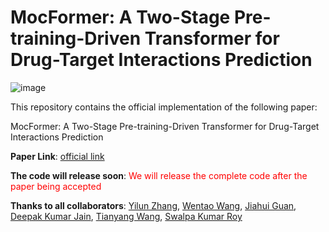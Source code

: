 # MocFormer: A Two-Stage Pre-training-Driven Transformer for Drug-Target Interactions Prediction

![image](https://github.com/rickwang28574/MocFormer/assets/87885188/f152b543-1c42-4616-82ac-e9489a53cf66)
 
This repository contains the official implementation of the following paper:

MocFormer: A Two-Stage Pre-training-Driven Transformer for Drug-Target Interactions Prediction

<strong>Paper Link</strong>: <a href="https://www.biorxiv.org/content/10.1101/2023.09.13.557595v3" rel="nofollow">official link</a>

<strong>The code will release soon</strong>: <font color="red">We will release the complete code after the paper being accepted</font>

<strong>Thanks to all collaborators</strong>: <a href="https://medpg.cuhk.edu.cn/en/node/51" rel="nofollow">Yilun Zhang</a>, <a href="https://anywherehope.com" rel="nofollow">Wentao Wang</a>, <a href="https://medpg.cuhk.edu.cn/en/node/70" rel="nofollow">Jiahui Guan</a>, <a href="https://scholar.google.co.in/citations?user=QfuuEmcAAAAJ&hl=en" rel="nofollow">Deepak Kumar Jain</a>, <a href="https://wangt0716.github.io/" rel="nofollow">Tianyang Wang</a>, <a href="https://swalpa.github.io/" rel="nofollow">Swalpa Kumar Roy</a>

